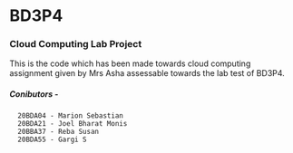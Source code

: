 # BD3P4
### Cloud Computing Lab Project
This is the code which has been made towards cloud computing assignment given by Mrs Asha assessable towards the lab test of BD3P4.
##### Conibutors -
      20BDA04 - Marion Sebastian
      20BDA21 - Joel Bharat Monis
      20BBA37 - Reba Susan              
      20BDA55 - Gargi S               
